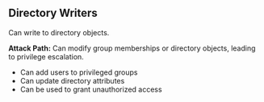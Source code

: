 ## Directory Writers

Can write to directory objects.

**Attack Path:** Can modify group memberships or directory objects, leading to privilege escalation.

- Can add users to privileged groups
- Can update directory attributes
- Can be used to grant unauthorized access
